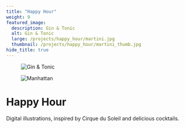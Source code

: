 ```yaml
---
title: "Happy Hour"
weight: 9
featured_image:
  description: Gin & Tonic
  alt: Gin & Tonic
  large: /projects/happy_hour/martini.jpg
  thumbnail: /projects/happy_hour/martini_thumb.jpg
hide_title: true
---
```


<figure>
  <img src="{{ site.baseurl }}/images/projects/happy_hour/gin_tonic_revised.jpg" alt="Gin & Tonic">
</figure>

<figure>
  <img src="{{ site.baseurl }}/images/projects/happy_hour/manhattan.jpg" alt="Manhattan">
</figure>

# Happy Hour

Digital illustrations, inspired by Cirque du Soleil and delicious cocktails.